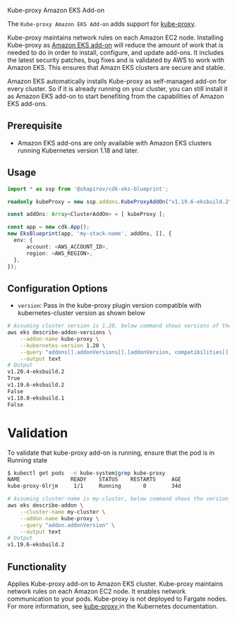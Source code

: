 Kube-proxy Amazon EKS Add-on

The `Kube-proxy Amazon EKS Add-on` adds support for [kube-proxy](https://kubernetes.io/docs/concepts/overview/components/#kube-proxy).

Kube-proxy maintains network rules on each Amazon EC2 node. Installing Kube-proxy as [Amazon EKS add-on](https://docs.aws.amazon.com/eks/latest/userguide/eks-add-ons.html) will reduce the amount of work that is needed to do in order to install, configure, and update add-ons. It includes the latest security patches, bug fixes and is validated by AWS to work with Amazon EKS. This ensures that Amazn EKS clusters are secure and stable.

Amazon EKS automatically installs Kube-proxy as self-managed add-on for every cluster. So if it is already running on your cluster, you can still install it as Amazon EKS add-on to start benefiting from the capabilities of Amazon EKS add-ons.

## Prerequisite
- Amazon EKS add-ons are only available with Amazon EKS clusters running Kubernetes version 1.18 and later.

## Usage

```typescript
import * as ssp from '@shapirov/cdk-eks-blueprint';

readonly kubeProxy = new ssp.addons.KubeProxyAddOn("v1.19.6-eksbuild.2");// optionally specify image version to pull  or empty constructor

const addOns: Array<ClusterAddOn> = [ kubeProxy ];

const app = new cdk.App();
new EksBlueprint(app, 'my-stack-name', addOns, [], {
  env: {
      account: <AWS_ACCOUNT_ID>,
      region: <AWS_REGION>,
  },
});
```
## Configuration Options

   - `version`: Pass in the kube-proxy plugin version compatible with kubernetes-cluster version as shown below
```bash
# Assuming cluster version is 1.20, below command shows versions of the Kube-proxy add-on available for the specified cluster's version.
aws eks describe-addon-versions \
    --addon-name kube-proxy \
    --kubernetes-version 1.20 \
    --query "addons[].addonVersions[].[addonVersion, compatibilities[].defaultVersion]" \
    --output text
# Output
v1.20.4-eksbuild.2
True
v1.19.6-eksbuild.2
False
v1.18.8-eksbuild.1
False
```
# Validation
To validate that kube-proxy add-on is running, ensure that the pod is in Running state
```bash
$ kubectl get pods  -n kube-system|grep kube-proxy
NAME                READY    STATUS    RESTARTS     AGE
kube-proxy-6lrjm     1/1     Running       0        34d
```  
```bash
# Assuming cluster-name is my-cluster, below command shows the version of Kube-proxy installed. Check if it is same as the version installed via EKS add-on
aws eks describe-addon \
    --cluster-name my-cluster \
    --addon-name kube-proxy \
    --query "addon.addonVersion" \
    --output text
# Output
v1.19.6-eksbuild.2
```
## Functionality

Applies Kube-proxy add-on to Amazon EKS cluster. Kube-proxy maintains network rules on each Amazon EC2 node. It enables network communication to your pods. Kube-proxy is not deployed to Fargate nodes. For more information, see [ kube-proxy ](https://kubernetes.io/docs/concepts/overview/components/#kube-proxy) in the Kubernetes documentation.